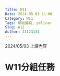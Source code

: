 ```yaml
---
Title: W11
Date: 2024-05-03 11:00
Category: W11
Tags: 網誌編寫, pelican
Slug: W11
Author: 41123134
---
```


2024/05/03 上課內容

<!-- PELICAN_END_SUMMARY -->

# W11分組任務
